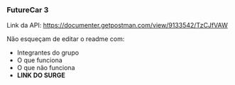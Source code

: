 ### FutureCar 3

Link da API: https://documenter.getpostman.com/view/9133542/TzCJfVAW

Não esqueçam de editar o readme com: 
- Integrantes do grupo
- O que funciona
- O que não funciona
- **LINK DO SURGE**
